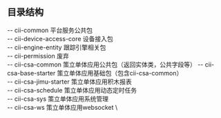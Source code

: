 ## 目录结构
 -- cii-common 平台服务公共包\
 -- cii-device-access-core 设备接入包\
 -- cii-engine-entity 跟踪引擎相关包 \
 -- cii-permission 废弃 \
 -- cii-csa-common 策立单体应用公共包（返回实体类，公共字段等）
 -- cii-csa-base-starter 策立单体应用基础包（包含cii-csa-common） \
 -- cii-csa-jimu-starter 策立单体应用积木报表 \
 -- cii-csa-schedule 策立单体应用动态定时任务 \
 -- cii-csa-sys 策立单体应用系统管理 \
 -- cii-csa-ws 策立单体应用websocket \